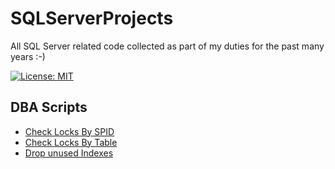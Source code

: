 # SQLServerProjects
All SQL Server related code collected as part of my duties for the past many years :-)

[![License: MIT](https://img.shields.io/badge/License-MIT-yellow.svg)](LICENSE "MIT License")

## DBA Scripts
* [Check Locks By SPID](DBA.Check_Locks_By_SPID.sql)
* [Check Locks By Table](DBA.Check_Locks_By_Table.sql)
* [Drop unused Indexes](DBA.Drop_unused_Indexes.sql)